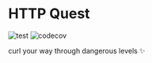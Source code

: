 # HTTP Quest

![test](https://github.com/2tunnels/http-quest/workflows/test/badge.svg?branch=master)
![codecov](https://img.shields.io/codecov/c/github/2tunnels/http-quest/master)

curl your way through dangerous levels ✨
